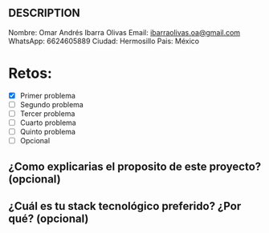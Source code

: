 ## DESCRIPTION

Nombre: Omar Andrés Ibarra Olivas
Email: ibarraolivas.oa@gmail.com
WhatsApp: 6624605889
Ciudad: Hermosillo
Pais: México

# Retos:
  - [x] Primer problema
  - [ ] Segundo problema
  - [ ] Tercer problema
  - [ ] Cuarto problema
  - [ ] Quinto problema
  - [ ] Opcional

## ¿Como explicarias el proposito de este proyecto? (opcional)


## ¿Cuál es tu stack tecnológico preferido? ¿Por qué? (opcional)